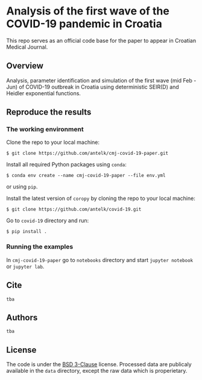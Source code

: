 # Analysis of the first wave of the COVID-19 pandemic in Croatia

This repo serves as an official code base for the paper to appear in Croatian Medical Journal.

## Overview
Analysis, parameter identification and simulation of the first wave (mid Feb - Jun) of COVID-19 outbreak in Croatia using deterministic SEIR(D) and Heidler exponential functions.

## Reproduce the results
### The working environment
Clone the repo to your local machine:
```shell
$ git clone https://github.com/antelk/cmj-covid-19-paper.git
```

Install all required Python packages using `conda`:
```shell
$ conda env create --name cmj-covid-19-paper --file env.yml 
```
or using `pip`.

Install the latest version of `coropy` by cloning the repo to your local machine:
```shell
$ git clone https://github.com/antelk/covid-19.git
```

Go to `covid-19` directory and run:
```shell
$ pip install .
```
### Running the examples
In `cmj-covid-19-paper` go to `notebooks` directory and start `jupyter notebook` or `jupyter lab`. 

## Cite

`tba`

## Authors

`tba`

## License
The code is under the [BSD 3-Clause](https://github.com/antelk/cmj-covid-19-paper/blob/master/LICENSE) license. Processed data are publicaly available in the `data` directory, except the raw data which is properietary.
